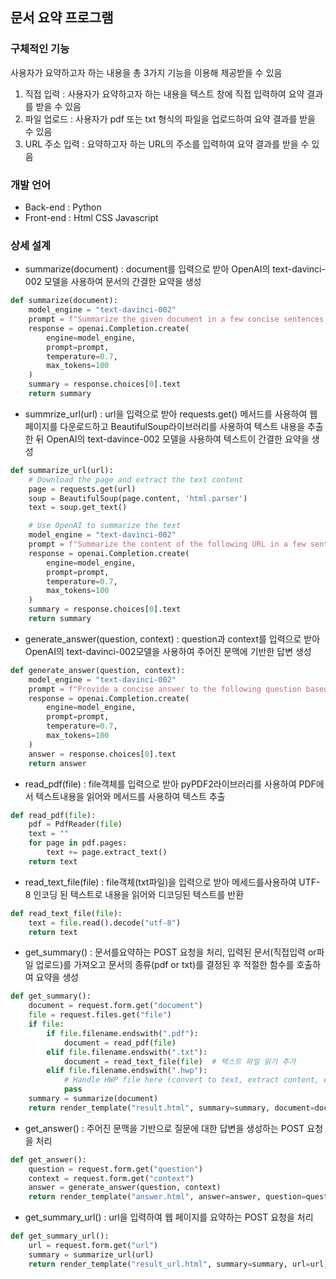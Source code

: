## 문서 요약 프로그램
### 구체적인 기능
사용자가 요약하고자 하는 내용을 총 3가지 기능을 이용해 제공받을 수 있음
1. 직접 입력 : 사용자가 요약하고자 하는 내용을 텍스트 창에 직접 입력하여 요약 결과를 받을 수 있음
2. 파일 업로드 : 사용자가 pdf 또는 txt 형식의 파일을 업로드하여 요약 결과를 받을 수 있음
3. URL 주소 입력 : 요약하고자 하는 URL의 주소를 입력하여 요약 결과를 받을 수 있음
### 개발 언어
*  Back-end : Python
*  Front-end : Html CSS Javascript
### 상세 설계
*  summarize(document) : document를 입력으로 받아 OpenAI의 text-davinci-002 모델을 사용하여 문서의 간결한 요약을 생성
```python
def summarize(document):
    model_engine = "text-davinci-002"
    prompt = f"Summarize the given document in a few concise sentences:\n\n{document}\n\nSummary:"
    response = openai.Completion.create(
        engine=model_engine,
        prompt=prompt,
        temperature=0.7,
        max_tokens=100
    )
    summary = response.choices[0].text
    return summary
```
*  summrize_url(url) : url을 입력으로 받아 requests.get() 메서드를 사용하여 웹 페이지를 다운로드하고 BeautifulSoup라이브러리를 사용하여 텍스트 내용을 추출한 뒤 OpenAI의 text-davince-002 모델을 사용하여 텍스트이 간결한 요약을 생성
```python
def summarize_url(url):
    # Download the page and extract the text content
    page = requests.get(url)
    soup = BeautifulSoup(page.content, 'html.parser')
    text = soup.get_text()

    # Use OpenAI to summarize the text
    model_engine = "text-davinci-002"
    prompt = f"Summarize the content of the following URL in a few sentences:\n{url}"
    response = openai.Completion.create(
        engine=model_engine,
        prompt=prompt,
        temperature=0.7,
        max_tokens=100
    )
    summary = response.choices[0].text
    return summary
```    
*  generate_answer(question, context) : question과 context를 입력으로 받아 OpenAI의 text-davinci-002모델을 사용하여 주어진 문맥에 기반한 답변 생성
```python
def generate_answer(question, context):
    model_engine = "text-davinci-002"
    prompt = f"Provide a concise answer to the following question based on the given context:\n\nQuestion: {question}\nContext: {context}\nAnswer:"
    response = openai.Completion.create(
        engine=model_engine,
        prompt=prompt,
        temperature=0.7,
        max_tokens=100
    )
    answer = response.choices[0].text
    return answer
```      
*  read_pdf(file) : file객체를 입력으로 받아 pyPDF2라이브러리를 사용하여 PDF에서 텍스트내용을 읽어와 메서드를 사용하여 텍스트 추출
```python
def read_pdf(file):
    pdf = PdfReader(file)
    text = ""
    for page in pdf.pages:
        text += page.extract_text()
    return text
```    
*  read_text_file(file) : file객체(txt파일)을 입력으로 받아 메세드를사용하여 UTF-8 인코딩 된 텍스트로 내용을 읽어와 디코딩된 텍스트를 반환
```python
def read_text_file(file):
    text = file.read().decode("utf-8")
    return text
```
*  get_summary() : 문서를요약하는 POST 요청을 처리, 입력된 문서(직접입력 or파일 업로드)를 가져오고 문서의 종류(pdf or txt)를 결정된 후 적절한 함수를 호출하여 요약을 생성
```python
def get_summary():
    document = request.form.get("document")
    file = request.files.get("file")
    if file:
        if file.filename.endswith(".pdf"):
            document = read_pdf(file)
        elif file.filename.endswith(".txt"):
            document = read_text_file(file)  # 텍스트 파일 읽기 추가
        elif file.filename.endswith(".hwp"):
            # Handle HWP file here (convert to text, extract content, etc.)
            pass
    summary = summarize(document)
    return render_template("result.html", summary=summary, document=document)
```
*  get_answer() : 주어진 문맥을 기반으로 질문에 대한 답변을 생성하는 POST 요청을 처리
```python
def get_answer():
    question = request.form.get("question")
    context = request.form.get("context")
    answer = generate_answer(question, context)
    return render_template("answer.html", answer=answer, question=question, context=context)
```
*  get_summary_url() : url을 입력하여 웹 페이지를 요약하는 POST 요청을 처리
```python
def get_summary_url():
    url = request.form.get("url")
    summary = summarize_url(url)
    return render_template("result_url.html", summary=summary, url=url)
```
